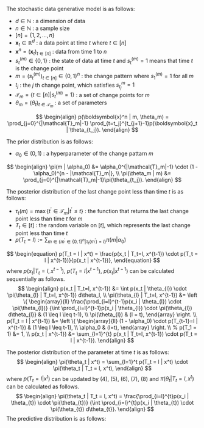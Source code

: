 <!-- Document Author
Kairi Suzuki <szk8258@gmail.com>
-->
The stochastic data generative model is as follows:

- $d \in \mathbb{N}$ : a dimension of data
- $n \in \mathbb{N}$ : a sample size
- $[n]=\{1, 2, \dots, n\}$
- $\boldsymbol{x}_t \in \mathbb{R}^d$ : a data point at time $t$ where $t \in [n]$
- $\boldsymbol{x}^n = (\boldsymbol{x}_t)_{t \in [n]}$ : data from time 1 to $n$
- $s^{(m)}_t \in \{0, 1\}$ : the state of data at time $t$ and $s^{(m)}_t = 1$ means that time $t$ is the change point
- $m = (s^{(m)}_t)_{t \in [n]} \in \{0, 1\}^{n}$ : the change pattern where $s^{(m)}_1=1$ for all $m$
- $t_j$ : the $j$ th change point, which satisfies $s^{m}_{t_j}=1$
- $\mathcal{T}_m = \{t \in [n] | s^{(m)}_t=1 \}$ : a set of change points for $m$
- $\theta_m = (\theta_t)_{t \in \mathcal{T}_m}$ : a set of parameters

$$
\begin{align}
p(\boldsymbol{x}^n | m, \theta_m) = \prod_{j=0}^{|\mathcal{T}_m|-1} \prod_{t=t_j}^{t_{j+1}-1}p(\boldsymbol{x}_t | \theta_{t_j}).
\end{align}
$$

The prior distribution is as follows:

- $\alpha_0 \in (0, 1)$ :  a hyperparameter of the change pattarn $m$

$$
\begin{align}
\pi(m | \alpha_0) &= \alpha_0^{|\mathcal{T}_m|-1} \cdot (1 - \alpha_0)^{n - |\mathcal{T}_m|}, \\
\pi(\theta_m | m) &= \prod_{j=0}^{|\mathcal{T}_m|-1}\pi(\theta_{t_j}).
\end{align}
$$

The posterior distribution of the last change point less than time $t$ is as follows:

- $\tau_t(m) = \max\{t^{\prime} \in \mathcal{T}_m | t^{\prime} \leq t\}$ : the function that returns the last change point less than time $t$ for $m$
- $T_t \in [t]$ : the random variable on $[t]$, which represents the last change point less than time $t$
- $p(T_t = l) := \sum_{m \in \{m^{\prime} \in \{0, 1\}^n | \tau_t(m^{\prime})=l\}} \pi(m|\alpha_0)$

$$
\begin{equation}
p(T_t = l | x^t) = \frac{p(x_t | T_t=l, x^{t-1}) \cdot p(T_t = l | x^{t-1})}{p(x_t | x^{t-1})},
\end{equation}
$$
where $p(x_t | T_t=l, x^{t-1})$, $p(T_t = l | x^{t-1})$, $p(x_t | x^{t-1})$ can be calculated sequentially as follows.
$$
\begin{align}
p(x_t | T_t=l, x^{t-1}) &= \int p(x_t | \theta_{l}) \cdot \pi(\theta_{l} | T_t=l, x^{t-1}) d\theta_l, \\
\pi(\theta_{l} | T_t=l, x^{t-1}) &=  \left \{
\begin{array}{ll}
\frac{\prod_{i=l}^{t-1}p(x_i | \theta_{l}) \cdot \pi(\theta_{l})}
{\int \prod_{i=l}^{t-1}p(x_i | \theta_{l}) \cdot \pi(\theta_{l}) d\theta_{l}}
& (1 \leq l \leq t-1), \\
\pi(\theta_{l})
& (l = t),
\end{array}
\right. \\
p(T_t = l | x^{t-1}) &= \left \{
\begin{array}{ll}
(1 - \alpha_0) \cdot p(T_{t-1}=l | x^{t-1}) & (1 \leq l \leq t-1), \\
\alpha_0 & (l=t),
\end{array}
\right. \\
% p(T_1 = 1) &= 1, \\
p(x_t | x^{t-1}) &= \sum_{l=1}^{t} p(x_t | T_t=l, x^{t-1}) \cdot p(T_t = l | x^{t-1}).
\end{align}
$$

The posterior distribution of the parameter at time $t$ is as follows:
$$
\begin{align}
\pi(\theta_t | x^t) = \sum_{l=1}^t p(T_t = l | x^t) \cdot \pi(\theta_t | T_t = l, x^t),
\end{align}
$$
where $p(T_t = l | x^t)$ can be updated by (4), (5), (6), (7), (8) and $\pi(\theta_t | T_t = l, x^t)$ can be calculated as follows.
$$
\begin{align}
\pi(\theta_t | T_t = l, x^t) = \frac{\prod_{i=l}^{t}p(x_i | \theta_{t}) \cdot \pi(\theta_{t})}
{\int \prod_{i=l}^{t}p(x_i | \theta_{t}) \cdot \pi(\theta_{t}) d\theta_{t}}.
\end{align}
$$
The predictive distribution is as follows:

